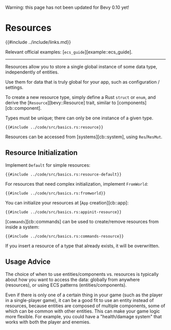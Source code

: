 Warning: this page has not been updated for Bevy 0.10 yet!

# Resources

{{#include ../include/links.md}}

Relevant official examples:
[`ecs_guide`][example::ecs_guide].

---

Resources allow you to store a single global instance of some data type,
independently of entities.

Use them for data that is truly global for your app, such as configuration
/ settings.

To create a new resource type, simply define a Rust `struct` or `enum`, and
derive the [`Resource`][bevy::Resource] trait, similar to
[components][cb::component].

Types must be unique; there can only be one instance of a given type.

```rust,no_run,noplayground
{{#include ../code/src/basics.rs:resource}}
```

Resources can be accessed from [systems][cb::system], using `Res`/`ResMut`.

## Resource Initialization

Implement `Default` for simple resources:

```rust,no_run,noplayground
{{#include ../code/src/basics.rs:resource-default}}
```

For resources that need complex initialization, implement `FromWorld`:

```rust,no_run,noplayground
{{#include ../code/src/basics.rs:fromworld}}
```

You can initialize your resources at [`App` creation][cb::app]:

```rust,no_run,noplayground
{{#include ../code/src/basics.rs:appinit-resource}}
```

[`Commands`][cb::commands] can be used to create/remove resources from
inside a system:

```rust,no_run,noplayground
{{#include ../code/src/basics.rs:commands-resource}}
```

If you insert a resource of a type that already exists, it will be overwritten.

## Usage Advice

The choice of when to use entities/components vs. resources is typically
about how you want to access the data: globally from anywhere (resources),
or using ECS patterns (entities/components).

Even if there is only one of a certain thing in your game (such as the
player in a single-player game), it can be a good fit to use an entity
instead of resources, because entities are composed of multiple components,
some of which can be common with other entities. This can make your game
logic more flexible. For example, you could have a "health/damage system"
that works with both the player and enemies.
